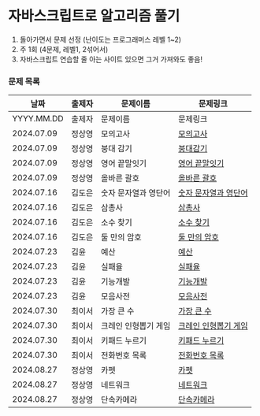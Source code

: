 # 자바스크립트로 알고리즘 풀기

1. 돌아가면서 문제 선정 (난이도는 프로그래머스 레벨 1~2)
2. 주 1회 (4문제, 레벨1, 2섞어서)
3. 자바스크립트 연습할 줄 아는 사이트 있으면 그거 가져와도 좋음!

### 문제 목록
  
| 날짜 | 출제자 |  문제이름 | 문제링크 |
|--------|------|-----|-------|
| YYYY.MM.DD | 출제자 |   문제이름   |  문제링크    |
| 2024.07.09 | 정상영 |   모의고사   |  [모의고사](https://school.programmers.co.kr/learn/courses/30/lessons/42840)    |
| 2024.07.09 | 정상영 |   붕대 감기   |  [붕대감기](https://school.programmers.co.kr/learn/courses/30/lessons/250137)    |
| 2024.07.09 | 정상영 |   영어 끝말잇기   |  [영어 끝말잇기](https://school.programmers.co.kr/learn/courses/30/lessons/12981)    |
| 2024.07.09 | 정상영 |   올바른 괄호   |  [올바른 괄호](https://school.programmers.co.kr/learn/courses/30/lessons/12909)    |
| 2024.07.16 | 김도은 |   숫자 문자열과 영단어   |  [숫자 문자열과 영단어](https://school.programmers.co.kr/learn/courses/30/lessons/81301)   |
| 2024.07.16 | 김도은 |   삼총사   |  [삼총사](https://school.programmers.co.kr/learn/courses/30/lessons/131705)   |
| 2024.07.16 | 김도은 |   소수 찾기   |  [소수 찾기](https://school.programmers.co.kr/learn/courses/30/lessons/42839)   |
| 2024.07.16 | 김도은 |   둘 만의 암호   |  [둘 만의 암호](https://school.programmers.co.kr/learn/courses/30/lessons/155652)   |
| 2024.07.23 | 김윤 |   예산   |  [예산](https://school.programmers.co.kr/learn/courses/30/lessons/12982)   |
| 2024.07.23 | 김윤 |   실패율   |  [실패율](https://school.programmers.co.kr/learn/courses/30/lessons/42889)   |
| 2024.07.23 | 김윤 |   기능개발   |  [기능개발](https://school.programmers.co.kr/learn/courses/30/lessons/42586)   |
| 2024.07.23 | 김윤 |   모음사전   |  [모음사전](https://school.programmers.co.kr/learn/courses/30/lessons/84512)   |
| 2024.07.30 | 최이서 |   가장 큰 수   |  [가장 큰 수](https://school.programmers.co.kr/learn/courses/30/lessons/42746)   |
| 2024.07.30 | 최이서 |   크레인 인형뽑기 게임   |  [크레인 인형뽑기 게임](https://school.programmers.co.kr/learn/courses/30/lessons/64061)   |
| 2024.07.30 | 최이서 |   키패드 누르기   |  [키패드 누르기](https://school.programmers.co.kr/learn/courses/30/lessons/67256)   |
| 2024.07.30 | 최이서 |   전화번호 목록   |  [전화번호 목록](https://school.programmers.co.kr/learn/courses/30/lessons/42577)   |
| 2024.08.27 | 정상영 |   카펫   |  [카펫](https://school.programmers.co.kr/learn/courses/30/lessons/42842)   |
| 2024.08.27 | 정상영 |   네트워크   |  [네트워크](https://school.programmers.co.kr/learn/courses/30/lessons/43162)   |
| 2024.08.27 | 정상영 |   단속카메라   |  [단속카메라](https://school.programmers.co.kr/learn/courses/30/lessons/42884)   |
